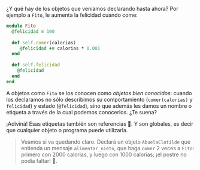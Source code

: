 ¿Y qué hay de los objetos que veníamos declarando hasta ahora? Por ejemplo a `Fito`, le aumenta la felicidad cuando come: 

```ruby
module Fito
  @felicidad = 100
  
  def self.comer(calorias)
     @felicidad += calorias * 0.001
  end
  
  def self.felicidad
    @felicidad
  end
end
```

A objetos como `Fito` se los conocen como _objetos bien conocidos_: cuando los declaramos no sólo describimos su comportamiento (`comer(calorias)` y `felicidad`) y estado (`@felicidad`), sino que además les damos un nombre o etiqueta a través de la cual podemos conocerlos. ¿Te suena?

¡Adiviná! Esas etiquetas también son referencias :tada:. Y son globales, es decir que cualquier objeto o programa puede utilizarla.

> Veamos si va quedando claro. Declará un objeto `AbuelaClotilde` que entienda un mensaje `alimentar_nieto`, que haga `comer` 2 veces a `Fito`: primero con 2000 calorias, y luego con 1000 calorías; ¡el postre no podía faltar! :cake:.  
